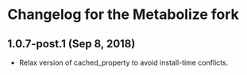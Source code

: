 Changelog for the Metabolize fork
=================================

## 1.0.7-post.1 (Sep 8, 2018)

- Relax version of cached_property to avoid install-time conflicts.
